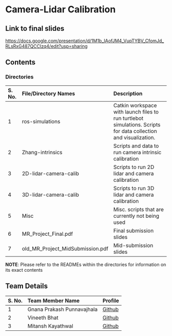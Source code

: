 # Camera-Lidar Calibration

## Link to final slides

https://docs.google.com/presentation/d/1M1b_IAofJM4_VupTYBV_CfomJd_RLsRxG487QCCIzq4/edit?usp=sharing

## Contents

### Directories

| S. No. | File/Directory Names | Description |
| :----- | :--------- | :------ |
| 1 | ros-simulations | Catkin workspace with launch files to run turtlebot simulations. Scripts for data collection and visualization.
| 2 | Zhang-intrinsics | Scripts and data to run camera intrinsic calibration
| 3 | 2D-lidar-camera-calib | Scripts to run 2D lidar and camera calibration
| 4 | 3D-lidar-camera-calib | Scripts to run 3D lidar and camera calibration
| 5 | Misc | Misc. scripts that are currently not being used
| 6 | MR_Project_Final.pdf | Final submission slides
| 7 | old_MR_Project_MidSubmission.pdf | Mid-submission slides

**NOTE**: Please refer to the READMEs within the directories for information on its exact contents

## Team Details

| S. No. | Team Member Name | Profile |
| :----- | :--------- | :------ |
| 1 | Gnana Prakash Punnavajhala | [Github](https://github.com/GnanaPrakashSG2004)
| 2 | Vineeth Bhat | [Github](https://github.com/FlightVin/)
| 3 | Mitansh Kayathwal | [Github](https://github.com/Mitanshk01/)